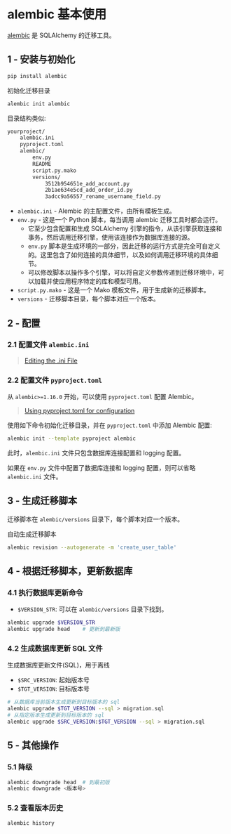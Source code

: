 # alembic 基本使用

[alembic](https://github.com/sqlalchemy/alembic) 是 SQLAlchemy 的迁移工具。

## 1 - 安装与初始化

```bash
pip install alembic
```

初始化迁移目录

```bash
alembic init alembic
```

目录结构类似:

```bash
yourproject/
    alembic.ini
    pyproject.toml
    alembic/
        env.py
        README
        script.py.mako
        versions/
            3512b954651e_add_account.py
            2b1ae634e5cd_add_order_id.py
            3adcc9a56557_rename_username_field.py
```

* `alembic.ini` - Alembic 的主配置文件，由所有模板生成。
* `env.py` - 这是一个 Python 脚本，每当调用 alembic 迁移工具时都会运行。
  * 它至少包含配置和生成 SQLAlchemy 引擎的指令，从该引擎获取连接和事务，然后调用迁移引擎，使用该连接作为数据库连接的源。
  * `env.py` 脚本是生成环境的一部分，因此迁移的运行方式是完全可自定义的。这里包含了如何连接的具体细节，以及如何调用迁移环境的具体细节。
  * 可以修改脚本以操作多个引擎，可以将自定义参数传递到迁移环境中，可以加载并使应用程序特定的库和模型可用。
* `script.py.mako` - 这是一个 Mako 模板文件，用于生成新的迁移脚本。
* `versions` - 迁移脚本目录，每个脚本对应一个版本。

## 2 - 配置

### 2.1 配置文件 `alembic.ini`

> [Editing the .ini File](https://alembic.sqlalchemy.org/en/latest/tutorial.html#editing-the-ini-file)

### 2.2 配置文件 `pyproject.toml`

从 `alembic>=1.16.0` 开始，可以使用 `pyproject.toml` 配置 Alembic。

> [Using pyproject.toml for configuration](https://alembic.sqlalchemy.org/en/latest/tutorial.html#using-pyproject-toml-for-configuration)

使用如下命令初始化迁移目录，并在 `pyproject.toml` 中添加 Alembic 配置:

```bash
alembic init --template pyproject alembic
```

此时，`alembic.ini` 文件只包含数据库连接配置和 logging 配置。

如果在 `env.py` 文件中配置了数据库连接和 logging 配置，则可以省略 `alembic.ini` 文件。

## 3 - 生成迁移脚本

迁移脚本在 `alembic/versions` 目录下，每个脚本对应一个版本。

自动生成迁移脚本

```bash
alembic revision --autogenerate -m 'create_user_table'
```

## 4 - 根据迁移脚本，更新数据库

### 4.1 执行数据库更新命令

* `$VERSION_STR`: 可以在 `alembic/versions` 目录下找到。

```bash
alembic upgrade $VERSION_STR
alembic upgrade head    # 更新到最新版
```

### 4.2 生成数据库更新 SQL 文件

生成数据库更新文件(SQL)，用于离线

* `$SRC_VERSION`: 起始版本号
* `$TGT_VERSION`: 目标版本号

```bash
# 从数据库当前版本生成更新到目标版本的 sql
alembic upgrade $TGT_VERSION --sql > migration.sql
# 从指定版本生成更新到目标版本的 sql
alembic upgrade $SRC_VERSION:$TGT_VERSION --sql > migration.sql
```

## 5 - 其他操作

### 5.1 降级

```bash
alembic downgrade head  # 到最初版
alembic downgrade <版本号>
```

### 5.2 查看版本历史

```bash
alembic history
```
